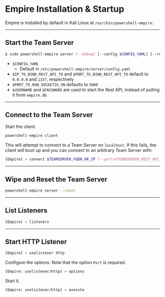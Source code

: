 # Empire Installation & Startup

Empire is installed by default in Kali Linux at `/usr/bin/powershell-empire`.

---

## Start the Team Server

```bash
$ sudo powershell-empire server [--debug] [--config $CONFIG_YAML] [--restip $IP_TO_BIND_REST_API_TO] [--restport $PORT_TO_BIND_REST_API_TO] [--socketport $PORT_TO_RUN_SOCKETIO_ON] [--username $USERNAME] [--password $PASSWORD]
```

- `$CONFIG_YAML`
	- Default in `/etc/powershell-empire/server/config.yaml`
- `$IP_TO_BIND_REST_API_TO` and `$PORT_TO_BIND_REST_API_TO` default to `0.0.0.0` and `1337`, respectively
- `$PORT_TO_RUN_SOCKETIO_ON` defaults to `5000`
- `$USERNAME` and `$PASSWORD` are used to start the Rest API, instead of pulling it from `empire.db`

---

## Connect to the Team Server

Start the client.

```bash
powershell-empire client
```

This will attempt to connect to a Team Server on `localhost`. If this fails, the client will boot up and you can connect to an arbitrary Team Server with:

```bash
(Empire) > connect $TEAMSERVER_FQDN_OR_IP [--port=$TEAMSERVER_REST_API_PORT] [--socketport=$TEAMSERVER_SOCKETIO_PORT] [--username=$TEAMSERVER_USERNAME] [--password=$TEAMSERVER_PASSWORD]****
```

---

## Wipe and Reset the Team Server

```bash
powershell-empire server --reset
```

---

## List Listeners

```bash
(Empire) > listeners
```

---

## Start HTTP Listener

```bash
(Empire) > uselistener http
```

Configure the options. Note that the option `Port` is required.

```bash
(Empire: uselistener/http) > options
```

Start it.

```bash
(Empire: uselistener/http) > execute
```
